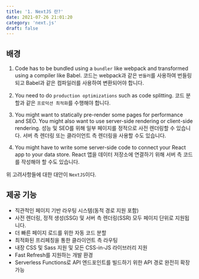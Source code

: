 ```yaml
---
title: '1. NextJS 란?'
date: 2021-07-26 21:01:20
category: 'next.js'
draft: false
---
```


## 배경

1. Code has to be bundled using a `bundler` like webpack and transformed using a compiler like Babel.
   코드는 webpack과 같은 `번들러`를 사용하여 번들링되고 Babel과 같은 컴파일러를 사용하여 변환되어야 합니다.

2. You need to do `production optimizations` such as code splitting.
   코드 분할과 같은 `프로덕션 최적화`를 수행해야 합니다.

3. You might want to statically pre-render some pages for performance and SEO. You might also want to use server-side rendering or client-side rendering.
   성능 및 SEO를 위해 일부 페이지를 정적으로 사전 렌더링할 수 있습니다. 서버 측 렌더링 또는 클라이언트 측 렌더링을 사용할 수도 있습니다.

4. You might have to write some server-side code to connect your React app to your data store.
   React 앱을 데이터 저장소에 연결하기 위해 서버 측 코드를 작성해야 할 수도 있습니다.

위 고려사항들에 대한 대안이 `NextJS`이다.

## 제공 기능

- 직관적인 페이지 기반 라우팅 시스템(동적 경로 지원 포함)
- 사전 렌더링, 정적 생성(SSG) 및 서버 측 렌더링(SSR) 모두 페이지 단위로 지원됩니다.
- 더 빠른 페이지 로드를 위한 자동 코드 분할
- 최적화된 프리페칭을 통한 클라이언트 측 라우팅
- 내장 CSS 및 Sass 지원 및 모든 CSS-in-JS 라이브러리 지원
- Fast Refresh를 지원하는 개발 환경
- Serverless Functions로 API 엔드포인트를 빌드하기 위한 API 경로 완전히 확장 가능